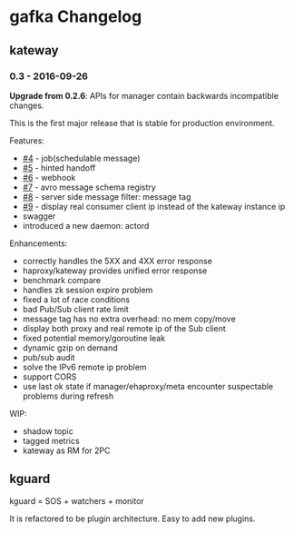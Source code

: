 # gafka Changelog

## kateway

### 0.3 - 2016-09-26

**Upgrade from 0.2.6**: APIs for manager contain backwards incompatible changes.

This is the first major release that is stable for production environment.

Features:

* [#4](https://github.com/funkygao/gafka/issues/4) - job(schedulable message)
* [#5](https://github.com/funkygao/gafka/issues/5) - hinted handoff
* [#6](https://github.com/funkygao/gafka/issues/6) - webhook
* [#7](https://github.com/funkygao/gafka/issues/7) - avro message schema registry
* [#8](https://github.com/funkygao/gafka/issues/8) - server side message filter: message tag
* [#9](https://github.com/funkygao/gafka/issues/9) - display real consumer client ip instead of the kateway instance ip 
* swagger
* introduced a new daemon: actord

Enhancements:

* correctly handles the 5XX and 4XX error response
* haproxy/kateway provides unified error response
* benchmark compare
* handles zk session expire problem
* fixed a lot of race conditions
* bad Pub/Sub client rate limit
* message tag has no extra overhead: no mem copy/move
* display both proxy and real remote ip of the Sub client
* fixed potential memory/goroutine leak
* dynamic gzip on demand
* pub/sub audit
* solve the IPv6 remote ip problem
* support CORS
* use last ok state if manager/ehaproxy/meta encounter suspectable problems during refresh

WIP:

* shadow topic
* tagged metrics
* kateway as RM for 2PC

## kguard

kguard = SOS + watchers + monitor

It is refactored to be plugin architecture. Easy to add new plugins.
